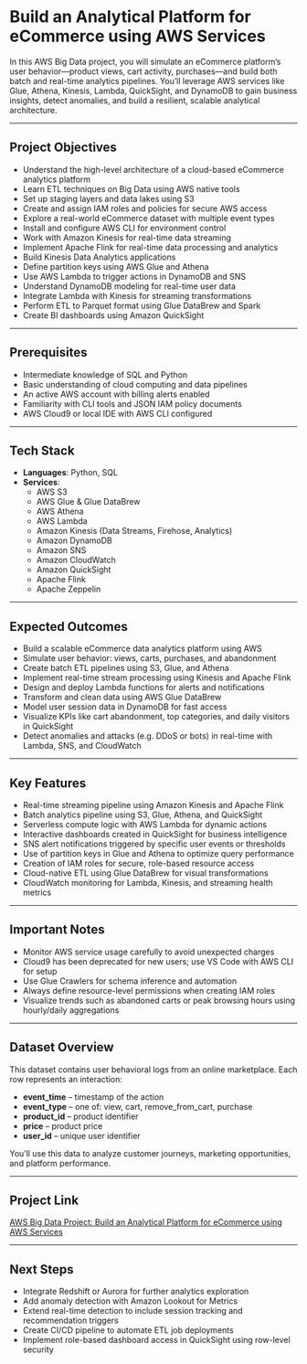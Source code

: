 # Build an Analytical Platform for eCommerce using AWS Services  
In this AWS Big Data project, you will simulate an eCommerce platform’s user behavior—product views, cart activity, purchases—and build both batch and real-time analytics pipelines. You’ll leverage AWS services like Glue, Athena, Kinesis, Lambda, QuickSight, and DynamoDB to gain business insights, detect anomalies, and build a resilient, scalable analytical architecture.

---

## Project Objectives  
- Understand the high-level architecture of a cloud-based eCommerce analytics platform  
- Learn ETL techniques on Big Data using AWS native tools  
- Set up staging layers and data lakes using S3  
- Create and assign IAM roles and policies for secure AWS access  
- Explore a real-world eCommerce dataset with multiple event types  
- Install and configure AWS CLI for environment control  
- Work with Amazon Kinesis for real-time data streaming  
- Implement Apache Flink for real-time data processing and analytics  
- Build Kinesis Data Analytics applications  
- Define partition keys using AWS Glue and Athena  
- Use AWS Lambda to trigger actions in DynamoDB and SNS  
- Understand DynamoDB modeling for real-time user data  
- Integrate Lambda with Kinesis for streaming transformations  
- Perform ETL to Parquet format using Glue DataBrew and Spark  
- Create BI dashboards using Amazon QuickSight  

---

## Prerequisites  
- Intermediate knowledge of SQL and Python  
- Basic understanding of cloud computing and data pipelines  
- An active AWS account with billing alerts enabled  
- Familiarity with CLI tools and JSON IAM policy documents  
- AWS Cloud9 or local IDE with AWS CLI configured  

---

## Tech Stack  
- **Languages**: Python, SQL  
- **Services**:  
  - AWS S3  
  - AWS Glue & Glue DataBrew  
  - AWS Athena  
  - AWS Lambda  
  - Amazon Kinesis (Data Streams, Firehose, Analytics)  
  - Amazon DynamoDB  
  - Amazon SNS  
  - Amazon CloudWatch  
  - Amazon QuickSight  
  - Apache Flink  
  - Apache Zeppelin  

---

## Expected Outcomes  
- Build a scalable eCommerce data analytics platform using AWS  
- Simulate user behavior: views, carts, purchases, and abandonment  
- Create batch ETL pipelines using S3, Glue, and Athena  
- Implement real-time stream processing using Kinesis and Apache Flink  
- Design and deploy Lambda functions for alerts and notifications  
- Transform and clean data using AWS Glue DataBrew  
- Model user session data in DynamoDB for fast access  
- Visualize KPIs like cart abandonment, top categories, and daily visitors in QuickSight  
- Detect anomalies and attacks (e.g. DDoS or bots) in real-time with Lambda, SNS, and CloudWatch  

---

## Key Features  
- Real-time streaming pipeline using Amazon Kinesis and Apache Flink  
- Batch analytics pipeline using S3, Glue, Athena, and QuickSight  
- Serverless compute logic with AWS Lambda for dynamic actions  
- Interactive dashboards created in QuickSight for business intelligence  
- SNS alert notifications triggered by specific user events or thresholds  
- Use of partition keys in Glue and Athena to optimize query performance  
- Creation of IAM roles for secure, role-based resource access  
- Cloud-native ETL using Glue DataBrew for visual transformations  
- CloudWatch monitoring for Lambda, Kinesis, and streaming health metrics  

---

## Important Notes  
- Monitor AWS service usage carefully to avoid unexpected charges  
- Cloud9 has been deprecated for new users; use VS Code with AWS CLI for setup  
- Use Glue Crawlers for schema inference and automation  
- Always define resource-level permissions when creating IAM roles  
- Visualize trends such as abandoned carts or peak browsing hours using hourly/daily aggregations  

---

## Dataset Overview  
This dataset contains user behavioral logs from an online marketplace. Each row represents an interaction:  
- **event_time** – timestamp of the action  
- **event_type** – one of: view, cart, remove_from_cart, purchase  
- **product_id** – product identifier  
- **price** – product price  
- **user_id** – unique user identifier  

You’ll use this data to analyze customer journeys, marketing opportunities, and platform performance.

---

## Project Link  
[AWS Big Data Project: Build an Analytical Platform for eCommerce using AWS Services](https://www.projectpro.io/project-use-case/analytical-platform-for-ecommerce-using-aws)

---

## Next Steps  
- Integrate Redshift or Aurora for further analytics exploration  
- Add anomaly detection with Amazon Lookout for Metrics  
- Extend real-time detection to include session tracking and recommendation triggers  
- Create CI/CD pipeline to automate ETL job deployments  
- Implement role-based dashboard access in QuickSight using row-level security  
